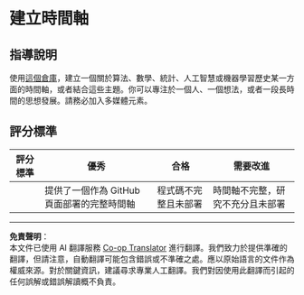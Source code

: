 <!--
CO_OP_TRANSLATOR_METADATA:
{
  "original_hash": "eb6e4d5afd1b21a57d2b9e6d0aac3969",
  "translation_date": "2025-08-29T21:33:57+00:00",
  "source_file": "1-Introduction/2-history-of-ML/assignment.md",
  "language_code": "mo"
}
-->
# 建立時間軸

## 指導說明

使用[這個倉庫](https://github.com/Digital-Humanities-Toolkit/timeline-builder)，建立一個關於算法、數學、統計、人工智慧或機器學習歷史某一方面的時間軸，或者結合這些主題。你可以專注於一個人、一個想法，或者一段長時間的思想發展。請務必加入多媒體元素。

## 評分標準

| 評分標準 | 優秀                                             | 合格                                   | 需要改進                                                         |
| -------- | ----------------------------------------------- | -------------------------------------- | ---------------------------------------------------------------- |
|          | 提供了一個作為 GitHub 頁面部署的完整時間軸       | 程式碼不完整且未部署                   | 時間軸不完整，研究不充分且未部署                                 |

---

**免責聲明**：  
本文件已使用 AI 翻譯服務 [Co-op Translator](https://github.com/Azure/co-op-translator) 進行翻譯。我們致力於提供準確的翻譯，但請注意，自動翻譯可能包含錯誤或不準確之處。應以原始語言的文件作為權威來源。對於關鍵資訊，建議尋求專業人工翻譯。我們對因使用此翻譯而引起的任何誤解或錯誤解讀概不負責。